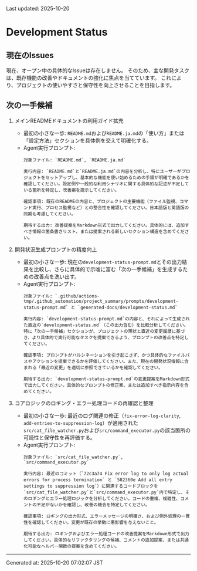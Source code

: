 Last updated: 2025-10-20

# Development Status

## 現在のIssues
現在、オープン中の具体的なIssueは存在しません。
そのため、主な開発タスクは、既存機能の改善やドキュメントの強化に焦点を当てています。
これにより、プロジェクトの使いやすさと保守性を向上させることを目指します。

## 次の一手候補
1. メインREADMEドキュメントの利用ガイド拡充
   - 最初の小さな一歩: `README.md`および`README.ja.md`の「使い方」または「設定方法」セクションを具体例を交えて明確化する。
   - Agent実行プロンプト:
     ```
     対象ファイル: `README.md`, `README.ja.md`

     実行内容: `README.md`と`README.ja.md`の内容を分析し、特にユーザーがプロジェクトをセットアップし、基本的な機能を使い始めるための手順が明確であるかを確認してください。設定例や一般的な利用シナリオに関する具体的な記述が不足している箇所を特定し、改善案を提示してください。

     確認事項: 既存のREADMEの内容と、プロジェクトの主要機能（ファイル監視、コマンド実行、プロセス監視など）との整合性を確認してください。日本語版と英語版の同期も考慮してください。

     期待する出力: 改善提案をMarkdown形式で出力してください。具体的には、追加すべき情報の箇条書きリスト、または提案される新しいセクション構造を含めてください。
     ```

2. 開発状況生成プロンプトの精度向上
   - 最初の小さな一歩: 現在の`development-status-prompt.md`とその出力結果を比較し、さらに具体的で示唆に富む「次の一手候補」を生成するための改善点を洗い出す。
   - Agent実行プロンプト:
     ```
     対象ファイル: `.github/actions-tmp/.github_automation/project_summary/prompts/development-status-prompt.md` と `generated-docs/development-status.md`

     実行内容: `development-status-prompt.md`の内容と、それによって生成された直近の`development-status.md`（この出力含む）を比較分析してください。特に「次の一手候補」セクションが、プロジェクトの現状と直近の変更履歴に基づき、より具体的で実行可能なタスクを提案できるよう、プロンプトの改善点を特定してください。

     確認事項: プロンプトがハルシネーションを引き起こさず、かつ具体的なファイルパスやアクションを提案できるかを評価してください。また、現在の開発状況情報に含まれる「最近の変更」を適切に参照できているかを確認してください。

     期待する出力: `development-status-prompt.md`の変更提案をMarkdown形式で出力してください。具体的なプロンプトの修正案、または追加すべき指示内容を含めてください。
     ```

3. コアロジックのロギング・エラー処理コードの再確認と整理
   - 最初の小さな一歩: 最近のログ関連の修正（`fix-error-log-clarity`, `add-entries-to-suppression-log`）が適用された`src/cat_file_watcher.py`および`src/command_executor.py`の該当箇所の可読性と保守性を再評価する。
   - Agent実行プロンプト:
     ```
     対象ファイル: `src/cat_file_watcher.py`, `src/command_executor.py`

     実行内容: 最近のコミット（`72c3a74 Fix error log to only log actual errors for process termination` と `582360e Add all entry settings to suppression log`）に関連するコードブロックを`src/cat_file_watcher.py`と`src/command_executor.py`内で特定し、そのロギングとエラー処理ロジックを分析してください。コードの重複、複雑性、コメントの不足がないかを確認し、改善の機会を特定してください。

     確認事項: ロギングの出力形式、エラーメッセージの明確さ、および例外処理の一貫性を確認してください。変更が既存の挙動に悪影響を与えないこと。

     期待する出力: ロギングおよびエラー処理コードの改善提案をMarkdown形式で出力してください。具体的なリファクタリングの候補、コメントの追加提案、または共通化可能なヘルパー関数の提案を含めてください。

---
Generated at: 2025-10-20 07:02:07 JST
